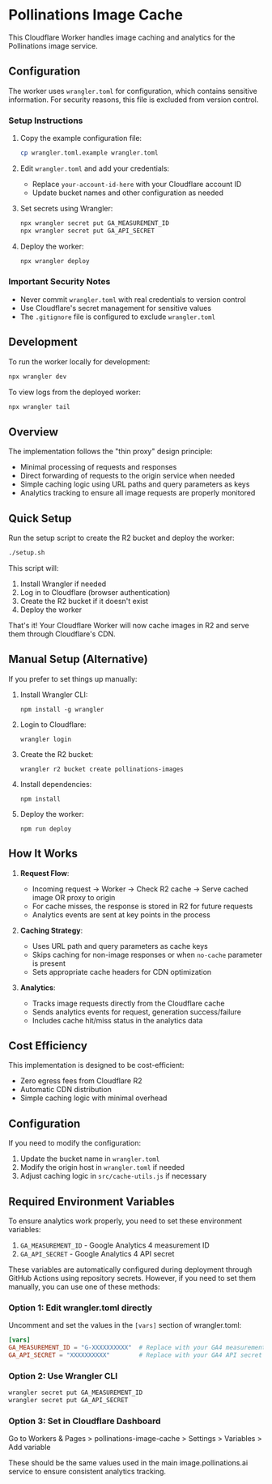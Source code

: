 # Pollinations Image Cache

This Cloudflare Worker handles image caching and analytics for the Pollinations image service.

## Configuration 

The worker uses `wrangler.toml` for configuration, which contains sensitive information. For security reasons, this file is excluded from version control.

### Setup Instructions

1. Copy the example configuration file:
   ```bash
   cp wrangler.toml.example wrangler.toml
   ```

2. Edit `wrangler.toml` and add your credentials:
   - Replace `your-account-id-here` with your Cloudflare account ID
   - Update bucket names and other configuration as needed

3. Set secrets using Wrangler:
   ```bash
   npx wrangler secret put GA_MEASUREMENT_ID
   npx wrangler secret put GA_API_SECRET
   ```

4. Deploy the worker:
   ```bash
   npx wrangler deploy
   ```

### Important Security Notes

- Never commit `wrangler.toml` with real credentials to version control
- Use Cloudflare's secret management for sensitive values
- The `.gitignore` file is configured to exclude `wrangler.toml`

## Development

To run the worker locally for development:

```bash
npx wrangler dev
```

To view logs from the deployed worker:

```bash
npx wrangler tail
```

## Overview

The implementation follows the "thin proxy" design principle:
- Minimal processing of requests and responses
- Direct forwarding of requests to the origin service when needed
- Simple caching logic using URL paths and query parameters as keys
- Analytics tracking to ensure all image requests are properly monitored

## Quick Setup

Run the setup script to create the R2 bucket and deploy the worker:

```bash
./setup.sh
```

This script will:
1. Install Wrangler if needed
2. Log in to Cloudflare (browser authentication)
3. Create the R2 bucket if it doesn't exist
4. Deploy the worker

That's it! Your Cloudflare Worker will now cache images in R2 and serve them through Cloudflare's CDN.

## Manual Setup (Alternative)

If you prefer to set things up manually:

1. Install Wrangler CLI:
   ```
   npm install -g wrangler
   ```

2. Login to Cloudflare:
   ```
   wrangler login
   ```

3. Create the R2 bucket:
   ```
   wrangler r2 bucket create pollinations-images
   ```

4. Install dependencies:
   ```
   npm install
   ```

5. Deploy the worker:
   ```
   npm run deploy
   ```

## How It Works

1. **Request Flow**:
   - Incoming request → Worker → Check R2 cache → Serve cached image OR proxy to origin
   - For cache misses, the response is stored in R2 for future requests
   - Analytics events are sent at key points in the process

2. **Caching Strategy**:
   - Uses URL path and query parameters as cache keys
   - Skips caching for non-image responses or when `no-cache` parameter is present
   - Sets appropriate cache headers for CDN optimization

3. **Analytics**:
   - Tracks image requests directly from the Cloudflare cache
   - Sends analytics events for request, generation success/failure
   - Includes cache hit/miss status in the analytics data

## Cost Efficiency

This implementation is designed to be cost-efficient:
- Zero egress fees from Cloudflare R2
- Automatic CDN distribution
- Simple caching logic with minimal overhead

## Configuration

If you need to modify the configuration:

1. Update the bucket name in `wrangler.toml`
2. Modify the origin host in `wrangler.toml` if needed
3. Adjust caching logic in `src/cache-utils.js` if necessary

## Required Environment Variables

To ensure analytics work properly, you need to set these environment variables:

1. `GA_MEASUREMENT_ID` - Google Analytics 4 measurement ID
2. `GA_API_SECRET` - Google Analytics 4 API secret

These variables are automatically configured during deployment through GitHub Actions using repository secrets. However, if you need to set them manually, you can use one of these methods:

### Option 1: Edit wrangler.toml directly
Uncomment and set the values in the `[vars]` section of wrangler.toml:
```toml
[vars]
GA_MEASUREMENT_ID = "G-XXXXXXXXXX"  # Replace with your GA4 measurement ID
GA_API_SECRET = "XXXXXXXXXX"        # Replace with your GA4 API secret
```

### Option 2: Use Wrangler CLI
```bash
wrangler secret put GA_MEASUREMENT_ID
wrangler secret put GA_API_SECRET
```

### Option 3: Set in Cloudflare Dashboard
Go to Workers & Pages > pollinations-image-cache > Settings > Variables > Add variable

These should be the same values used in the main image.pollinations.ai service to ensure consistent analytics tracking.
